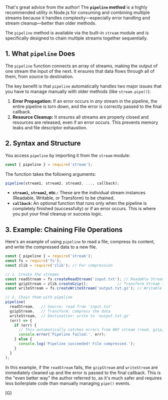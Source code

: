 That's great advice from the author\! The **`pipeline` method** is a highly recommended utility in Node.js for consuming and combining multiple streams because it handles complexity—especially error handling and stream cleanup—better than older methods.

The `pipeline` method is available via the built-in `stream` module and is specifically designed to chain multiple streams together sequentially.

## 1\. What `pipeline` Does

The `pipeline` function connects an array of streams, making the output of one stream the input of the next. It ensures that data flows through all of them, from source to destination.

The key benefit is that `pipeline` automatically handles two major issues that you have to manage manually with older methods (like `stream.pipe()`):

1.  **Error Propagation:** If an error occurs in *any* stream in the pipeline, the entire pipeline is torn down, and the error is correctly passed to the final callback.
2.  **Resource Cleanup:** It ensures all streams are properly closed and resources are released, even if an error occurs. This prevents memory leaks and file descriptor exhaustion.

## 2\. Syntax and Structure

You access `pipeline` by importing it from the `stream` module:

```javascript
const { pipeline } = require('stream');
```

The function takes the following arguments:

```javascript
pipeline(stream1, stream2, stream3, ..., callback);
```

  * **`stream1`, `stream2`, etc.:** These are the individual stream instances (Readable, Writable, or Transform) to be chained.
  * **`callback`:** An optional function that runs only when the pipeline is completely finished (successfully) or if an error occurs. This is where you put your final cleanup or success logic.

## 3\. Example: Chaining File Operations

Here's an example of using `pipeline` to read a file, compress its content, and write the compressed data to a new file.

```javascript
const { pipeline } = require('stream');
const fs = require('fs');
const zlib = require('zlib'); // For compression

// 1. Create the streams
const readStream = fs.createReadStream('input.txt'); // Readable Stream
const gzipStream = zlib.createGzip();             // Transform Stream (Compresses data)
const writeStream = fs.createWriteStream('output.txt.gz'); // Writable Stream

// 2. Chain them with pipeline
pipeline(
  readStream,   // Source: read from 'input.txt'
  gzipStream,   // Transform: compress the data
  writeStream,  // Destination: write to 'output.txt.gz'
  (err) => {
    if (err) {
      // This automatically catches errors from ANY stream (read, gzip, or write)
      console.error('Pipeline failed:', err);
    } else {
      console.log('Pipeline succeeded! File compressed.');
    }
  }
);
```

In this example, if the `readStream` fails, the `gzipStream` and `writeStream` are immediately cleaned up and the error is passed to the final callback. This is the "even better way" the author referred to, as it's much safer and requires less boilerplate code than manually managing `pipe()` events.

[G]
